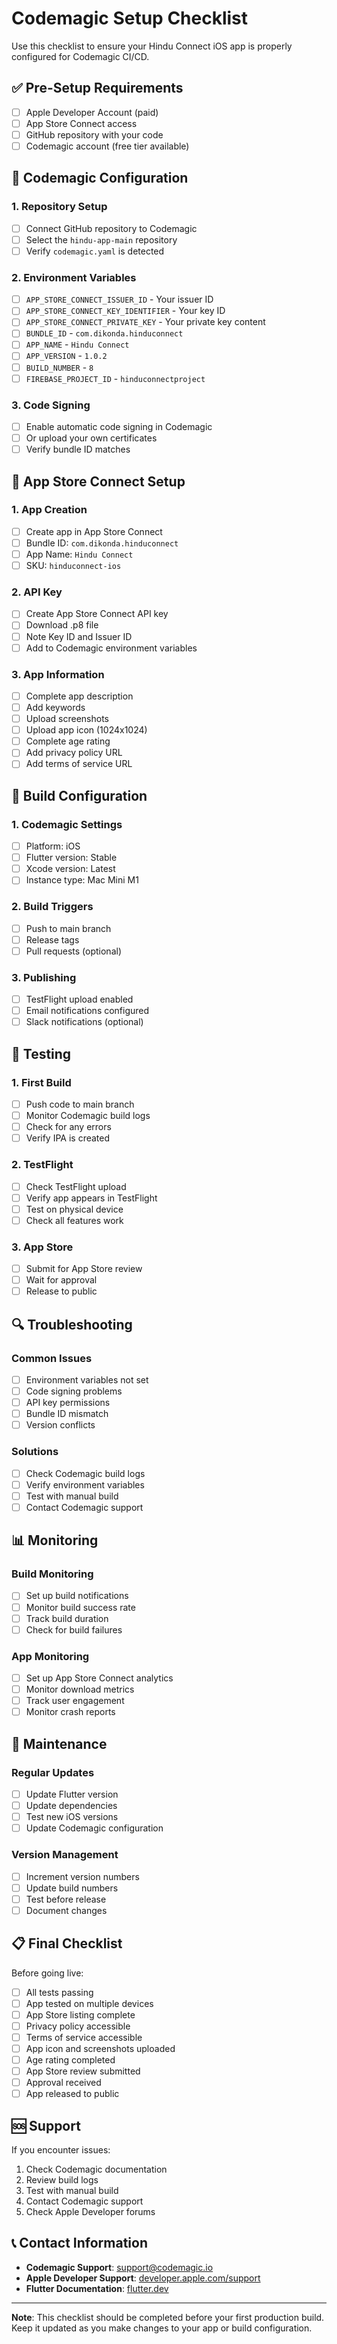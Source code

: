 # Codemagic Setup Checklist

Use this checklist to ensure your Hindu Connect iOS app is properly configured for Codemagic CI/CD.

## ✅ Pre-Setup Requirements

- [ ] Apple Developer Account (paid)
- [ ] App Store Connect access
- [ ] GitHub repository with your code
- [ ] Codemagic account (free tier available)

## 🔧 Codemagic Configuration

### 1. Repository Setup
- [ ] Connect GitHub repository to Codemagic
- [ ] Select the `hindu-app-main` repository
- [ ] Verify `codemagic.yaml` is detected

### 2. Environment Variables
- [ ] `APP_STORE_CONNECT_ISSUER_ID` - Your issuer ID
- [ ] `APP_STORE_CONNECT_KEY_IDENTIFIER` - Your key ID
- [ ] `APP_STORE_CONNECT_PRIVATE_KEY` - Your private key content
- [ ] `BUNDLE_ID` - `com.dikonda.hinduconnect`
- [ ] `APP_NAME` - `Hindu Connect`
- [ ] `APP_VERSION` - `1.0.2`
- [ ] `BUILD_NUMBER` - `8`
- [ ] `FIREBASE_PROJECT_ID` - `hinduconnectproject`

### 3. Code Signing
- [ ] Enable automatic code signing in Codemagic
- [ ] Or upload your own certificates
- [ ] Verify bundle ID matches

## 🍎 App Store Connect Setup

### 1. App Creation
- [ ] Create app in App Store Connect
- [ ] Bundle ID: `com.dikonda.hinduconnect`
- [ ] App Name: `Hindu Connect`
- [ ] SKU: `hinduconnect-ios`

### 2. API Key
- [ ] Create App Store Connect API key
- [ ] Download .p8 file
- [ ] Note Key ID and Issuer ID
- [ ] Add to Codemagic environment variables

### 3. App Information
- [ ] Complete app description
- [ ] Add keywords
- [ ] Upload screenshots
- [ ] Upload app icon (1024x1024)
- [ ] Complete age rating
- [ ] Add privacy policy URL
- [ ] Add terms of service URL

## 🚀 Build Configuration

### 1. Codemagic Settings
- [ ] Platform: iOS
- [ ] Flutter version: Stable
- [ ] Xcode version: Latest
- [ ] Instance type: Mac Mini M1

### 2. Build Triggers
- [ ] Push to main branch
- [ ] Release tags
- [ ] Pull requests (optional)

### 3. Publishing
- [ ] TestFlight upload enabled
- [ ] Email notifications configured
- [ ] Slack notifications (optional)

## 🧪 Testing

### 1. First Build
- [ ] Push code to main branch
- [ ] Monitor Codemagic build logs
- [ ] Check for any errors
- [ ] Verify IPA is created

### 2. TestFlight
- [ ] Check TestFlight upload
- [ ] Verify app appears in TestFlight
- [ ] Test on physical device
- [ ] Check all features work

### 3. App Store
- [ ] Submit for App Store review
- [ ] Wait for approval
- [ ] Release to public

## 🔍 Troubleshooting

### Common Issues
- [ ] Environment variables not set
- [ ] Code signing problems
- [ ] API key permissions
- [ ] Bundle ID mismatch
- [ ] Version conflicts

### Solutions
- [ ] Check Codemagic build logs
- [ ] Verify environment variables
- [ ] Test with manual build
- [ ] Contact Codemagic support

## 📊 Monitoring

### Build Monitoring
- [ ] Set up build notifications
- [ ] Monitor build success rate
- [ ] Track build duration
- [ ] Check for build failures

### App Monitoring
- [ ] Set up App Store Connect analytics
- [ ] Monitor download metrics
- [ ] Track user engagement
- [ ] Monitor crash reports

## 🔄 Maintenance

### Regular Updates
- [ ] Update Flutter version
- [ ] Update dependencies
- [ ] Test new iOS versions
- [ ] Update Codemagic configuration

### Version Management
- [ ] Increment version numbers
- [ ] Update build numbers
- [ ] Test before release
- [ ] Document changes

## 📋 Final Checklist

Before going live:
- [ ] All tests passing
- [ ] App tested on multiple devices
- [ ] App Store listing complete
- [ ] Privacy policy accessible
- [ ] Terms of service accessible
- [ ] App icon and screenshots uploaded
- [ ] Age rating completed
- [ ] App Store review submitted
- [ ] Approval received
- [ ] App released to public

## 🆘 Support

If you encounter issues:
1. Check Codemagic documentation
2. Review build logs
3. Test with manual build
4. Contact Codemagic support
5. Check Apple Developer forums

## 📞 Contact Information

- **Codemagic Support**: [support@codemagic.io](mailto:support@codemagic.io)
- **Apple Developer Support**: [developer.apple.com/support](https://developer.apple.com/support)
- **Flutter Documentation**: [flutter.dev](https://flutter.dev)

---

**Note**: This checklist should be completed before your first production build. Keep it updated as you make changes to your app or build configuration.
